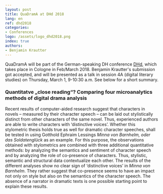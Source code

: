 ```yaml
---
layout: post
title: QuaDramA at DHd 2018
lang: en
ref: dhd2018
categories:
- Conferences
logo: /assets/logo_dhd2018.png
index: true
authors:
- Benjamin Krautter
---
```


QuaDramA will be part of the German-speaking DH conference [DHd](http://dhd2018.uni-koeln.de), which takes place in Cologne in Feb/March 2018. Benjamin Krautter's submission got accepted, and will be presented as a talk in session 4A (digital literary studies) on Thursday, March 1, 9-10:30 a.m. See below for a short summary.


### Quantitatve „close reading“? Comparing four microanalytics methods of digital drama analysis

Recent results of computer-aided research suggest that characters in novels – measured by their character speech – can be laid out stylistically distinct from other characters of the same novel. Thus, experienced authors are able to write characters with ‘distinctive voices’.
Whether this stylometric thesis holds true as well for dramatic character speeches, shall be tested in using Gotthold Ephraim Lessings *Minna von Barnhelm, oder das Soldatenglück* as an example.
For this purpose, the observations obtained with stylometrics are combined with three additional quantitative methods: by analyzing the semantics and sentiment of character speech and by analyzing the role of co-presence of characters. Thus, stylistic, semantic and structural data contextualize each other. The results of the different analyses show no clear sign of ‘distinctive voices’ in *Minna von Barnhelm*. They rather suggest that co-presence seems to have an impact not only on style but also on the semantics of the character speech. The absence of a narrator in dramatic texts is one possible starting point to explain these results.
